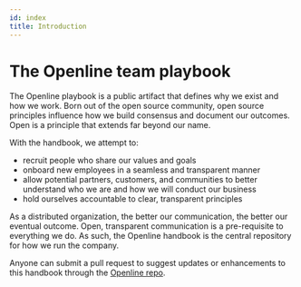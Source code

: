 ```yaml
---
id: index
title: Introduction
---
```


# The Openline team playbook

The Openline playbook is a public artifact that defines why we exist and how we work.  Born out of the open source community, open source principles influence how we build consensus and document our outcomes.  Open is a principle that extends far beyond our name.

With the handbook, we attempt to:
- recruit people who share our values and goals
- onboard new employees in a seamless and transparent manner
- allow potential partners, customers, and communities to better understand who we are and how we will conduct our business
- hold ourselves accountable to clear, transparent principles

As a distributed organization, the better our communication, the better our eventual outcome.  Open, transparent communication is a pre-requisite to everything we do.  As such, the Openline handbook is the central repository for how we run the company.

Anyone can submit a pull request to suggest updates or enhancements to this handbook through the [Openline repo](https://github.com/openline-ai/openline-website).
